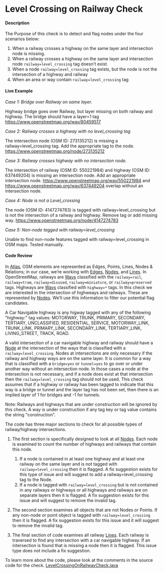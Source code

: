 # Level Crossing on Railway Check

#### Description

The Purpose of this check is to detect and flag nodes under the four scenarios below:

1. When a railway crosses a highway on the same layer and intersection node is missing.
2. When a railway crosses a highway on the same layer and intersection node `railway=level_crossing` tag doesn't exist.
3. When a node `railway=level_crossing` tag exists, but the node is not the intersection of a highway and railway
4. When an area or way contain `railway=level_crossing` tag

#### Live Example

*Case 1: Bridge over Railway on same layer.*

Highway bridge goes over Railway, but layer missing on both railway and highway. The bridge should have a layer=1 tag
https://www.openstreetmap.org/way/80459517

*Case 2: Railway crosses a highway with no level_crossing tag*

The intersection node (OSM ID: 273135212) is missing a railway=level_crossing tag. Add the appropriate tag to the node.
https://www.openstreetmap.org/node/273135212

*Case 3: Railway crosses highway with no intersection node.*

The intersection of railway (OSM ID: 550221984) and highway (OSM ID: 637449204) is missing an intersection node. Add an appropriate intersection node.
https://www.openstreetmap.org/way/550221984 and https://www.openstreetmap.org/way/637449204 overlap without an intersection node.

*Case 4: Node is not a Level_crossing*

The node (OSM ID: 4147274783) is tagged with railway=level_crossing but is not the intersection of a railway and highway. Remove tag or add missing way.
https://www.openstreetmap.org/node/4147274783

*Case 5: Non-node tagged with railway=level_crossing*

Unable to find non-node features tagged with railway=level_crossing in OSM maps. Tested manually.

#### Code Review

In [Atlas](https://github.com/osmlab/atlas), OSM elements are represented as Edges, Points, Lines,
Nodes & Relations; in our case, we’re working with
[Edges](https://github.com/osmlab/atlas/blob/dev/src/main/java/org/openstreetmap/atlas/geography/atlas/items/Edge.java),
[Nodes](https://github.com/osmlab/atlas/blob/dev/src/main/java/org/openstreetmap/atlas/geography/atlas/items/Node.java), and
[Lines](https://github.com/osmlab/atlas/blob/dev/src/main/java/org/openstreetmap/atlas/geography/atlas/items/Line.java).
In OpenStreetMap, railways are [Ways](https://wiki.openstreetmap.org/wiki/Way) classified with
the `railway=rail`, `railway=tram`, `railway=disused`, `railway=miniature`, or `railway=preserved` tags. Highways are
[Ways](https://wiki.openstreetmap.org/wiki/Way) classified with `highway=*` tags. In this check we are interested in
the intersection of highweays and railways. These are represented by [Nodes](https://wiki.openstreetmap.org/wiki/Node).
We’ll use this information to filter our potential flag candidates.

A Car Navigable highway is any higway tagged with any of the following "highway:" tag values: MOTORWAY, TRUNK,
PRIMARY, SECONDARY, TERTIARY, UNCLASSIFIED, RESIDENTIAL, SERVICE, MOTORWAY_LINK, TRUNK_LINK, PRIMARY_LINK,
SECONDARY_LINK, TERTIARY_LINK, LIVING_STREET, TRACK, ROAD.

A valid intersection of a car navigable highway and railway should have a [Node](https://wiki.openstreetmap.org/wiki/Node)
at the intersection of the ways that is classified with a `railway=level_crossing`. Nodes at intersections are only
necessary if the railway and highway ways are on the same layer. It is common for a way that is classified with a
`bridge=yes` or `tunnel=yes` to go over or under another way without an intersection node. In those cases a node at the
intersection is not necessary, and if a node does exist at that intersection then the `railway=level_crossing` tag 
should not be used. This check assumes that if a highway or railway has been tagged to indicate that this way is a 
bridge or tunnel and the layer tag has not been set, then there is an implied layer of 1 for bridges and -1 for
tunnels.

Note: Railways and highways that are under construction will be ignored by this check. A way is under construction if
any tag key or tag value contains the string "construction".

The code has three major sections to check for all possible types of railway/highway intersections.

1. The first section is specifically designed to look at all [Nodes](https://wiki.openstreetmap.org/wiki/Node). Each
node is examined to count the number of highways and railways that contain this node.
    1. If a node is contained in at least one highway and at least one railway on the same layer and is not tagged 
    with `railway=level_crossing` then it is flagged. A fix suggestion exists for this type of issue and will suggest 
    to add a railway=level_crossing tag to the Node.
    1. If a node is tagged with `railway=level_crossing` but is not contained in any railways or highways or all
highways and railways are on separate layers then it is flagged. A fix suggestion exists for this issue and will suggest
to remove the invalid tag.

2. The second section examines all objects that are not Nodes or Points. If any non-node or point object is tagged
with `railway=level_crossing` then it is flagged. A fix suggestion exists for this issue and it will suggest to remove
the invalid tag.

3. The final section of code examines all railway [Lines](https://github.com/osmlab/atlas/blob/dev/src/main/java/org/openstreetmap/atlas/geography/atlas/items/Line.java).
Each railway is traversed to find any intersection with a car navigable highway. If an intersection is found that is
missing a node then it is flagged. This issue type does not include a fix suggestion.

To learn more about the code, please look at the comments in the source code for the check.
[LevelCrossingOnRailwayCheck.java](../../src/main/java/org/openstreetmap/atlas/checks/validation/intersections/LevelCrossingOnRailwayCheck.java)